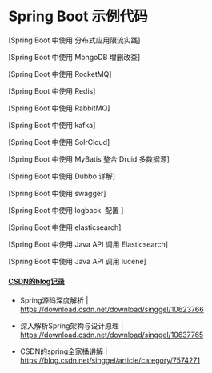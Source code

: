 # Spring Boot 示例代码

[Spring Boot 中使用 分布式应用限流实践]
 
[Spring Boot 中使用 MongoDB 增删改查]

[Spring Boot 中使用 RocketMQ]

[Spring Boot 中使用 Redis]

[Spring Boot 中使用 RabbitMQ]

[Spring Boot 中使用 kafka]

[Spring Boot 中使用 SolrCloud]

[Spring Boot 中使用 MyBatis 整合 Druid 多数据源]

[Spring Boot 中使用 Dubbo 详解]

[Spring Boot 中使用 swagger]

[Spring Boot 中使用 logback  配置 ]

[Spring Boot 中使用 elasticsearch]

[Spring Boot 中使用 Java API 调用 Elasticsearch]

[Spring Boot 中使用 Java API 调用 lucene]

#### [CSDN的blog记录](https://blog.csdn.net/singgel/article/category/7574271)


- Spring源码深度解析 | https://download.csdn.net/download/singgel/10623766

 
- 深入解析Spring架构与设计原理 | https://download.csdn.net/download/singgel/10637765

- CSDN的spring全家桶讲解 | https://blog.csdn.net/singgel/article/category/7574271
